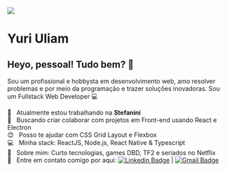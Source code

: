 <!--
### Hi there 👋

**yuriuliam/yuriuliam** is a ✨ _special_ ✨ repository because its `README.md` (this file) appears on your GitHub profile.

Here are some ideas to get you started:

- 🔭 I’m currently working on ...
- 🌱 I’m currently learning ...
- 👯 I’m looking to collaborate on ...
- 🤔 I’m looking for help with ...
- 💬 Ask me about ...
- 📫 How to reach me: ...
- 😄 Pronouns: ...
- ⚡ Fun fact: ...
-->

<img width="auto" src="https://github.com/tgmarinho/tgmarinho/blob/master/banner.png">

# Yuri Uliam

## Heyo, pessoal! Tudo bem? 👋
Sou um profissional e hobbysta em desenvolvimento web, amo resolver problemas e por meio da programação e trazer soluções inovadoras.
Sou um Fullstack Web Developer :computer:

 :rocket:  &nbsp; Atualmente estou trabalhando na **Stefanini**
 <br/> :purple_heart: &nbsp; Buscando criar colaborar com projetos em Front-end usando React e Electron
 <br/> :blush: &nbsp; Posso te ajudar com CSS Grid Layout e Flexbox
 <br/> :computer: &nbsp; Minha stack: ReactJS, Node.js, React Native & Typescript
 <br/> 💬  &nbsp; Sobre mim: Curto tecnologias, games DBD, TF2 e seriados no Netflix
 <br/> :email: &nbsp; Entre em contato comigo por aqui: [![Linkedin Badge](https://img.shields.io/badge/-YuriUliam-blue?style=flat-square&logo=Linkedin&logoColor=white&link=https://www.linkedin.com/in/yuri-uliam-423586184/)](https://www.linkedin.com/in/yuri-uliam-423586184/) 
| 
[![Gmail Badge](https://img.shields.io/badge/-yuriuliamdelima@gmail.com-c14438?style=flat-square&logo=Gmail&logoColor=white&link=mailto:yuriuliamdelima@gmail.com)](mailto:yuriuliamdelima@gmail.com)
